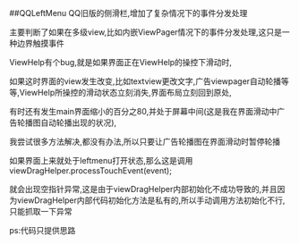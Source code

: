 ##QQLeftMenu
  QQ旧版的侧滑栏,增加了复杂情况下的事件分发处理

  主要判断了如果在多级view,比如内嵌ViewPager情况下的事件分发处理,这只是一种边界触摸事件

  ViewHelp有个bug,就是如果界面正在ViewHelp的操控下滑动时,

  如果这时界面的view发生改变,比如textview更改文字,广告viewpager自动轮播等等,ViewHelp所操控的滑动状态立刻消失,界面布局立刻回到原处,

  有时还有发生main界面缩小的百分之80,并处于屏幕中间(这是我在界面滑动中广告轮播图自动轮播出现的状况),

  我尝试很多方法解决,都没有办法,所以只要让广告轮播图在界面滑动时暂停轮播

  如果界面上来就处于leftmenu打开状态,那么这是调用viewDragHelper.processTouchEvent(event);

  就会出现空指针异常,这是由于viewDragHelper内部初始化不成功导致的,并且因为viewDragHelper内部代码初始化方法是私有的,所以手动调用方法初始化不行,只能抓取一下异常

  ps:代码只提供思路

